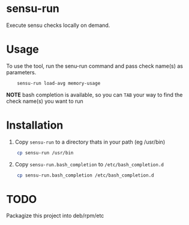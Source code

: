 sensu-run
=========

Execute sensu checks locally on demand. 

Usage
========

To use the tool, run the senu-run command and pass check name(s) as parameters. 
```bash
    sensu-run load-avg memory-usage
```

**NOTE** bash completion is available, so you can `TAB` your way to find the check name(s) you want to run

Installation
============

1. Copy `sensu-run` to a directory thats in your path (eg /usr/bin)
```bash
    cp sensu-run /usr/bin
```
2. Copy `sensu-run.bash_completion` to `/etc/bash_completion.d`
```bash
    cp sensu-run.bash_completion /etc/bash_completion.d
```

TODO
===========

Packagize this project into deb/rpm/etc
